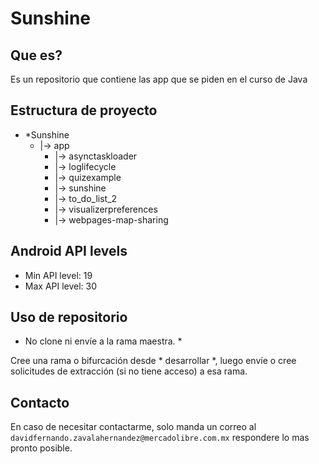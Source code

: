 # Sunshine

## Que es?
Es un repositorio que contiene las app que se piden en el curso de Java 

## Estructura de proyecto

- *Sunshine
  - |-> app  
    - |-> asynctaskloader
    - |-> loglifecycle
    - |-> quizexample
    - |-> sunshine
    - |-> to_do_list_2
    - |-> visualizerpreferences
    - |-> webpages-map-sharing


## Android API levels

* Min API level: 19
* Max API level: 30


## Uso de repositorio
* No clone ni envíe a la rama maestra. *

Cree una rama o bifurcación desde * desarrollar *, luego envíe o cree solicitudes de extracción (si no tiene acceso) a esa rama.

## Contacto

En caso de necesitar contactarme, solo manda un correo al `davidfernando.zavalahernandez@mercadolibre.com.mx` respondere lo mas pronto posible.
